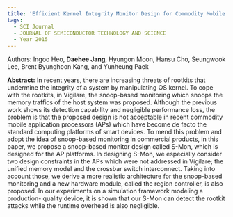 ```yaml
---
title: 'Efficient Kernel Integrity Monitor Design for Commodity Mobile Application Processors'
tags:
  - SCI Journal
  - JOURNAL OF SEMICONDUCTOR TECHNOLOGY AND SCIENCE
  - Year 2015
---
```

Authors: Ingoo Heo, **Daehee Jang**, Hyungon Moon, Hansu Cho, Seungwook Lee, Brent Byunghoon Kang, and Yunheung Paek<br>
<!--more-->
**Abstract:**
In recent years, there are increasing
threats of rootkits that undermine the integrity of a
system by manipulating OS kernel. To cope with the
rootkits, in Vigilare, the snoop-based monitoring
which snoops the memory traffics of the host system
was proposed. Although the previous work shows its
detection capability and negligible performance loss,
the problem is that the proposed design is not
acceptable in recent commodity mobile application
processors (APs) which have become de facto the
standard computing platforms of smart devices. To
mend this problem and adopt the idea of snoop-based
monitoring in commercial products, in this paper, we
propose a snoop-based monitor design called S-Mon,
which is designed for the AP platforms. In designing
S-Mon, we especially consider two design constraints
in the APs which were not addressed in Vigilare; the
unified memory model and the crossbar switch
interconnect. Taking into account those, we derive a
more realistic architecture for the snoop-based
monitoring and a new hardware module, called the
region controller, is also proposed. In our experiments
on a simulation framework modeling a production- quality device, it is shown that our S-Mon can detect
the rootkit attacks while the runtime overhead is also
negligible.

